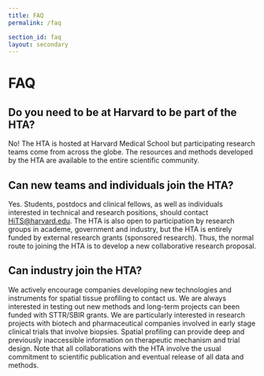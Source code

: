 ```yaml
---
title: FAQ
permalink: /faq

section_id: faq
layout: secondary
---
```


# FAQ

## Do you need to be at Harvard to be part of the HTA?
No! The HTA is hosted at Harvard Medical School but participating research teams come from across the globe. The resources and methods developed by the HTA are available to the entire scientific community.
## Can new teams and individuals join the HTA?
Yes. Students, postdocs and clinical fellows, as well as individuals interested in technical and research positions, should contact HiTS@harvard.edu. The HTA is also open to participation by research groups in academe, government and industry, but the HTA is entirely funded by external research grants (sponsored research). Thus, the normal route to joining the HTA is to develop a new collaborative research proposal.
## Can industry join the HTA?
We actively encourage companies developing new technologies and instruments for spatial tissue profiling to contact us. We are always interested in testing out new methods and long-term projects can been funded with STTR/SBIR grants. We are particularly interested in research projects with biotech and pharmaceutical companies involved in early stage clinical trials that involve biopsies. Spatial profiling can provide deep and previously inaccessible information on therapeutic mechanism and trial design. Note that all collaborations with the HTA involve the usual commitment to scientific publication and eventual release of all data and methods.  
